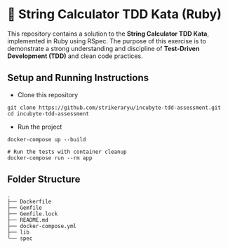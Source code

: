 # 📌 String Calculator TDD Kata (Ruby)

This repository contains a solution to the **String Calculator TDD Kata**, implemented in Ruby using RSpec. The purpose of this exercise is to demonstrate a strong understanding and discipline of **Test-Driven Development (TDD)** and clean code practices.

## Setup and Running Instructions
- Clone this repository
```
git clone https://github.com/strikeraryu/incubyte-tdd-assessment.git
cd incubyte-tdd-assessment
```
- Run the project
```
docker-compose up --build

# Run the tests with container cleanup
docker-compose run --rm app
```

## Folder Structure
```
.
├── Dockerfile
├── Gemfile
├── Gemfile.lock
├── README.md
├── docker-compose.yml
├── lib
└── spec
```

